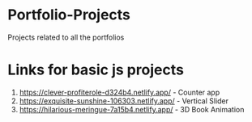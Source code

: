# Portfolio-Projects
Projects related to all the portfolios

# Links for basic js projects
1. https://clever-profiterole-d324b4.netlify.app/ - Counter app
2. https://exquisite-sunshine-106303.netlify.app/ - Vertical Slider
3. https://hilarious-meringue-7a15b4.netlify.app/ - 3D Book Animation
